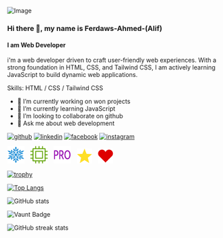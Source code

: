 
![Image](https://github.com/user-attachments/assets/cae8be11-2c27-4f2a-a245-4baa27f867b3)
### Hi there 👋, my name is Ferdaws-Ahmed-(Alif)
#### I am Web Developer 


i'm a web developer driven to craft user-friendly web experiences. With a strong foundation in HTML, CSS, and Tailwind CSS, I am actively learning JavaScript to build dynamic web applications.

Skills:  HTML / CSS / Tailwind CSS

- 🔭 I’m currently working on won projects 
- 🌱 I’m currently learning JavaScript 
- 👯 I’m looking to collaborate on github 
- 💬 Ask me about web development  


[<img src='https://cdn.jsdelivr.net/npm/simple-icons@3.0.1/icons/github.svg' alt='github' height='40'>](https://github.com/ferdaws-ahmed)  [<img src='https://cdn.jsdelivr.net/npm/simple-icons@3.0.1/icons/linkedin.svg' alt='linkedin' height='40'>](https://www.linkedin.com/in/md-ferdaws/)  [<img src='https://cdn.jsdelivr.net/npm/simple-icons@3.0.1/icons/facebook.svg' alt='facebook' height='40'>](https://www.facebook.com/https://www.facebook.com/profile.php?id=61556248924752)  [<img src='https://cdn.jsdelivr.net/npm/simple-icons@3.0.1/icons/instagram.svg' alt='instagram' height='40'>](https://www.instagram.com/alif___mahmud_/)  

<a href='https://archiveprogram.github.com/'><img src='https://raw.githubusercontent.com/acervenky/animated-github-badges/master/assets/acbadge.gif' width='40' height='40'></a> <a href='https://docs.github.com/en/developers'><img src='https://raw.githubusercontent.com/acervenky/animated-github-badges/master/assets/devbadge.gif' width='40' height='40'></a> <a href='https://github.com/pricing'><img src='https://raw.githubusercontent.com/acervenky/animated-github-badges/master/assets/pro.gif' width='40' height='40'></a> <a href='https://stars.github.com/'><img src='https://raw.githubusercontent.com/acervenky/animated-github-badges/master/assets/starbadge.gif' width='35' height='35'></a> <a href='https://docs.github.com/en/github/supporting-the-open-source-community-with-github-sponsors'><img src='https://raw.githubusercontent.com/acervenky/animated-github-badges/master/assets/sponsorbadge.gif' width='35' height='35'></a> 

[![trophy](https://github-profile-trophy.vercel.app/?username=ferdaws-ahmed)](https://github.com/ryo-ma/github-profile-trophy)

[![Top Langs](https://github-readme-stats.vercel.app/api/top-langs/?username=ferdaws-ahmed)](https://github.com/anuraghazra/github-readme-stats)

![GitHub stats](https://github-readme-stats.vercel.app/api?username=ferdaws-ahmed&show_icons=true&count_private=true)  

![Vaunt Badge](https://api.vaunt.dev/v1/github/entities/ferdaws-ahmed/contributions?format=svg&private=true)  

![GitHub streak stats](https://streak-stats.demolab.com/?user=ferdaws-ahmed)  

